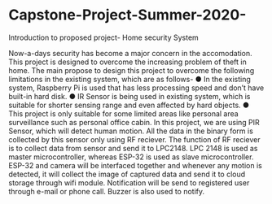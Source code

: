 # Capstone-Project-Summer-2020-
Introduction to proposed project- Home security System

Now-a-days security has become a major concern in the accomodation. This project is designed to overcome the increasing problem of theft in home. The main propose to design this project to overcome the following limitations in the existing system, which are as follows-
●	In the existing system, Raspberry Pi is used that has less processing speed and don’t have built-in hard disk.
●	IR Sensor is being used in existing system, which is suitable for shorter sensing range and even affected by hard objects.
●	This project is only suitable for some limited areas like personal area surveillance such as personal office cabin.
In this project, we are using PIR Sensor, which will detect human motion. All the data in the binary form is collected by this sensor only using RF reciever. The function of RF reciever is to collect data from sensor and send it to LPC2148. LPC 2148 is used as master microcontroller, whereas ESP-32 is used as slave microcontroller. ESP-32 and camera will be interfaced together and whenever any motion is detected, it will collect the image of captured data and send it to cloud storage through wifi module. Notification will be send to registered user through e-mail or phone call. Buzzer is also used to notify. 
